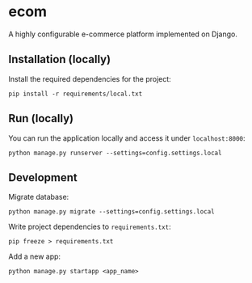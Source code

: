 # ecom

A highly configurable e-commerce platform implemented on Django.

## Installation (locally)

Install the required dependencies for the project:

    pip install -r requirements/local.txt

## Run (locally)

You can run the application locally and access it under `localhost:8000`:

    python manage.py runserver --settings=config.settings.local

## Development

Migrate database:

    python manage.py migrate --settings=config.settings.local

Write project dependencies to `requirements.txt`:

    pip freeze > requirements.txt

Add a new app:

    python manage.py startapp <app_name>
